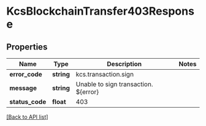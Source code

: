 # KcsBlockchainTransfer403Response

## Properties

Name | Type | Description | Notes
------------ | ------------- | ------------- | -------------
**error_code** | **string** | kcs.transaction.sign |
**message** | **string** | Unable to sign transaction. ${error} |
**status_code** | **float** | 403 |

[[Back to API list]](../../README.md#api-endpoints)
